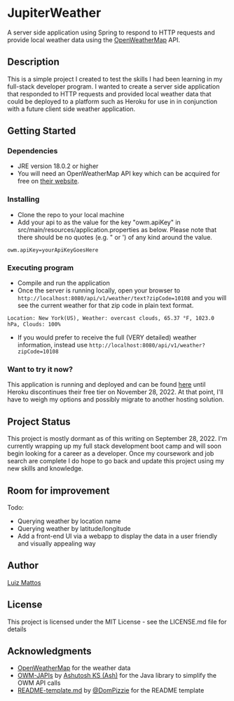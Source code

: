 # JupiterWeather

A server side application using Spring to respond to HTTP requests and provide local weather data using the [OpenWeatherMap](https://openweathermap.org/) API.

## Description

This is a simple project I created to test the skills I had been learning in my full-stack developer program. I wanted to create a server side application that responded to HTTP requests and provided local weather data that could be deployed to a platform such as Heroku for use in in conjunction with a future client side weather application.

## Getting Started

### Dependencies

* JRE version 18.0.2 or higher
* You will need an OpenWeatherMap API key which can be acquired for free on [their website](https://openweathermap.org/appid).

### Installing

* Clone the repo to your local machine
* Add your api to as the value for the key "owm.apiKey" in src/main/resources/application.properties as below. Please note that there should be no quotes (e.g. " or ') of any kind around the value.
```
owm.apiKey=yourApiKeyGoesHere
```

### Executing program

* Compile and run the application
* Once the server is running locally, open your browser to `http://localhost:8080/api/v1/weather/text?zipCode=10108` and you will see the current weather for that zip code in plain text format.
```
Location: New York(US), Weather: overcast clouds, 65.37 °F, 1023.0 hPa, Clouds: 100%
```
* If you would prefer to receive the full (VERY detailed) weather information, instead use `http://localhost:8080/api/v1/weather?zipCode=10108`

### Want to try it now?
This application is running and deployed and can be found [here](http://jupiterforecast.luizmattos.tech/api/v1/weather?zipCode=10108) until Heroku discontinues their free tier on November 28, 2022. At that point, I'll have to weigh my options and possibly migrate to another hosting solution.

## Project Status
This project is mostly dormant as of this writing on September 28, 2022. I'm currently wrapping up my full stack development boot camp and will soon begin looking for a career as a developer. Once my coursework and job search are complete I do hope to go back and update this project using my new skills and knowledge.

## Room for improvement
Todo:
- Querying weather by location name
- Querying weather by latitude/longitude
- Add a front-end UI via a webapp to display the data in a user friendly and visually appealing way

## Author
[Luiz Mattos](https://www.linkedin.com/in/luiz-mattos/)

## License

This project is licensed under the MIT License - see the LICENSE.md file for details

## Acknowledgments
* [OpenWeatherMap](https://openweathermap.org/) for the weather data
* [OWM-JAPIs](https://github.com/iamashks/OWM-JAPIs/) by [Ashutosh KS (Ash)](https://github.com/iamashks) for the Java library to simplify the OWM API calls
* [README-template.md](https://gist.github.com/DomPizzie/7a5ff55ffa9081f2de27c315f5018afc) by [@DomPizzie](https://twitter.com/dompizzie) for the README template
